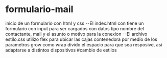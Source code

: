 # formulario-mail
 inicio de un formulario con html y css 
 --El index.html con tiene un formulario con input para ser cargados con datos tipo nombre del contactante, mail y el asunto o motivo para la conexion
 --El archivo estilo.css utilizo flex para ubicar las cajas contenedora por medio de los parametros grow como wrap divido el espacio para que sea resposive,
   asi adaptarse a distintos dispositivos
 #cambio de estilos

